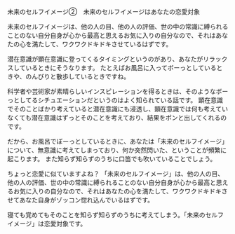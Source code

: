 未来のセルフイメージ②　未来のセルフイメージはあなたの恋愛対象

未来のセルフイメージは、他の人の目、他の人の評価、世の中の常識に縛られることのない自分自身が心から最高と思えるお気に入りの自分なので、それはあなたの心を満たして、ワクワクドキドキさせているはずです。

潜在意識が顕在意識に登ってくるタイミングというのがあり、あなたがリラックスしているときにそうなります。
たとえばお風呂に入ってボーっとしているときや、のんびりと散歩しているときですね。

科学者や芸術家が素晴らしいインスピレーションを得るときは、そのようなボーっとしてるシチュエーションだというのはよく知られている話です。
顕在意識でそのことばかり考えていると潜在意識にも浸透し、顕在意識では何も考えていなくても潜在意識はずっとそのことを考えており、結果をポンと出してくれるのです。

だから、お風呂でぼーっとしているときに、あなたは「未来のセルフイメージ」について、無意識に考えてしまっており、何か突然閃いた、ということが頻繁に起こります。
また知らず知らずのうちに口笛でも吹いていることでしょう。

ちょっと恋愛に似ていますよね？
「未来のセルフイメージ」は、他の人の目、他の人の評価、世の中の常識に縛られることのない自分自身が心から最高と思えるお気に入りの自分なので、それはあなたの心を満たして、ワクワクドキドキさせてあなた自身がゾッコン惚れ込んでいるはずです。

寝ても覚めてもそのことを知らず知らずのうちに考えてしまう。「未来のセルフイメージ」は恋愛対象です。

